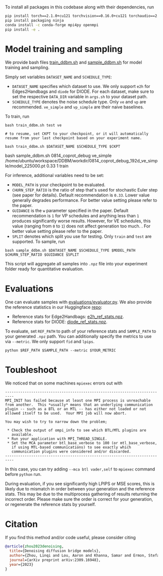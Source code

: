 

To install all packages in this codebase along with their dependencies, run
```sh
pip install torch==2.1.0+cu121 torchvision==0.16.0+cu121 torchaudio==2.1.0 --index-url https://download.pytorch.org/whl/cu121
pip install packaging ninja
conda install -c conda-forge mpi4py openmpi
pip install -e .
```

# Model training and sampling

We provide bash files [train_ddbm.sh](train_ddbm.sh) and [sample_ddbm.sh](sample_ddbm.sh) for model training and sampling. 

Simply set variables `DATASET_NAME` and `SCHEDULE_TYPE`:
- `DATASET_NAME` specifies which dataset to use. We only support `e2h` for Edges2Handbags and `diode` for DIODE. For each dataset, make sure to set the respective `DATA_DIR` variable in `args.sh` to your dataset path.
- `SCHEDULE_TYPE` denotes the noise schedule type. Only `ve` and `vp` are recommended. `ve_simple` and `vp_simple` are their naive baselines.

To train, run
```
bash train_ddbm.sh test ve

# to resume, set CKPT to your checkpoint, or it will automatically resume from your last checkpoint based on your experiment name.

bash train_ddbm.sh $DATASET_NAME $SCHEDULE_TYPE $CKPT
```
bash sample_ddbm.sh 0814_coprot_debug ve_simple /home/ubuntu/workspace/DDBM/workdir/0814_coprot_debug_192d_ve_simple/model_225000.pt 0.33 1 train

For inference, additional variables need to be set:
- `MODEL_PATH` is your checkpoint to be evaluated.
- `CHURN_STEP_RATIO` is the ratio of step that's used for stochastic Euler step (see paper for details). Default recommendation is `0.33`. Lower value generally degrades performance. For better value setting please refer to the paper.
- `GUIDANCE` is the `w` parameter specified in the paper. Default recommendation is `1` for VP schedules and anything less than `1` produces significantly worse results. However, for VE schedules, this value (ranging from `0` to `1`) does not affect generation too much. . For better value setting please refer to the paper.
- `SPLIT` denotes which split you use for testing. Only `train` and `test` are supported.
To sample, run
```
bash sample_ddbm.sh $DATASET_NAME $SCHEDULE_TYPE $MODEL_PATH $CHURN_STEP_RATIO $GUIDANCE $SPLIT
```
This script will aggregate all samples into `.npz` file into your experiment folder ready for quantitative evaluation.


# Evaluations

One can evaluate samples with [evaluations/evaluator.py](evaluations/evaluator.py). We also provide the reference statistics in our Huggingface [repo](https://huggingface.co/alexzhou907/DDBM):
- Reference stats for Edge2Handbags: [e2h_ref_stats.npz](https://huggingface.co/alexzhou907/DDBM/resolve/main/edges2handbags_ref_64_data.npz).
- Reference stats for DIODE: [diode_ref_stats.npz](https://huggingface.co/alexzhou907/DDBM/resolve/main/diode_ref_256_data.npz).

To evaluate, set `REF_PATH` to path of your reference stats and `SAMPLE_PATH` to your generated `.npz` path. You can additionally specify the metrics to use via `--metric`. We only support `fid` and `lpips`.
```
python $REF_PATH $SAMPLE_PATH --metric $YOUR_METRIC
```

# Toubleshoot

We noticed that on some machines `mpiexec` errors out with
```
--------------------------------------------------------------------------
MPI_INIT has failed because at least one MPI process is unreachable
from another.  This *usually* means that an underlying communication
plugin -- such as a BTL or an MTL -- has either not loaded or not
allowed itself to be used.  Your MPI job will now abort.

You may wish to try to narrow down the problem;  

 * Check the output of ompi_info to see which BTL/MTL plugins are
   available.
 * Run your application with MPI_THREAD_SINGLE.  
 * Set the MCA parameter btl_base_verbose to 100 (or mtl_base_verbose,
   if using MTL-based communications) to see exactly which
   communication plugins were considered and/or discarded.
--------------------------------------------------------------------------
```

In this case, you can try adding `--mca btl vader,self` to `mpiexec` command before `python` run.

During evaluation, if you see significantly high LPIPS or MSE scores, this is likely due to mismatch in order between your generation and the reference stats. This may be due to the multiprocess gathering of results returning the incorrect order. Please make sure the order is correct for your generation, or regenerate the reference stats by yourself.


# Citation

If you find this method and/or code useful, please consider citing

```bibtex
@article{zhou2023denoising,
  title={Denoising diffusion bridge models},
  author={Zhou, Linqi and Lou, Aaron and Khanna, Samar and Ermon, Stefano},
  journal={arXiv preprint arXiv:2309.16948},
  year={2023}
}
```
